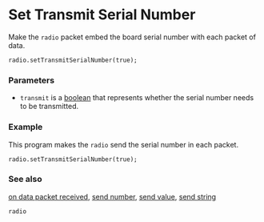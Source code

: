 # Set Transmit Serial Number

Make the ``radio`` packet embed the board serial number with each packet of data.

```sig
radio.setTransmitSerialNumber(true);
```

### Parameters

* ``transmit`` is a [boolean](/reference/types/boolean) that represents whether the serial number needs to be transmitted.

### Example

This program makes the ``radio`` send the serial number in each packet.

```blocks
radio.setTransmitSerialNumber(true);
```

### See also

[on data packet received](/reference/radio/on-data-packet-received),
[send number](/reference/radio/send-number),
[send value](/reference/radio/send-value),
[send string](/reference/radio/send-string)

```package
radio
```